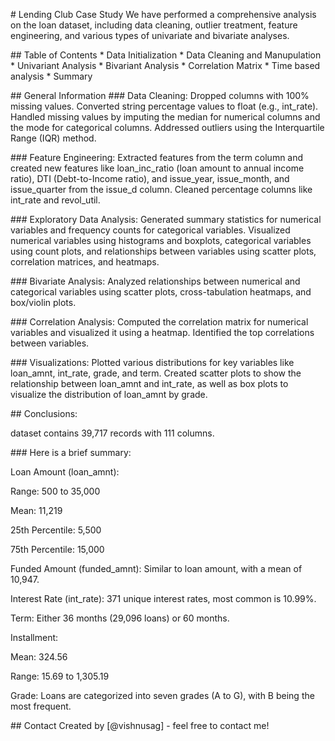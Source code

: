 \# Lending Club Case Study We have performed a comprehensive analysis on
the loan dataset, including data cleaning, outlier treatment, feature
engineering, and various types of univariate and bivariate analyses.

\## Table of Contents \* Data Initialization \* Data Cleaning and
Manupulation \* Univariant Analysis \* Bivariant Analysis \* Correlation
Matrix \* Time based analysis \* Summary

\## General Information \### Data Cleaning: Dropped columns with 100%
missing values. Converted string percentage values to float (e.g.,
int_rate). Handled missing values by imputing the median for numerical
columns and the mode for categorical columns. Addressed outliers using
the Interquartile Range (IQR) method.

\### Feature Engineering: Extracted features from the term column and
created new features like loan_inc_ratio (loan amount to annual income
ratio), DTI (Debt-to-Income ratio), and issue_year, issue_month, and
issue_quarter from the issue_d column. Cleaned percentage columns like
int_rate and revol_util.

\### Exploratory Data Analysis: Generated summary statistics for
numerical variables and frequency counts for categorical variables.
Visualized numerical variables using histograms and boxplots,
categorical variables using count plots, and relationships between
variables using scatter plots, correlation matrices, and heatmaps.

\### Bivariate Analysis: Analyzed relationships between numerical and
categorical variables using scatter plots, cross-tabulation heatmaps,
and box/violin plots.

\### Correlation Analysis: Computed the correlation matrix for numerical
variables and visualized it using a heatmap. Identified the top
correlations between variables.

\### Visualizations: Plotted various distributions for key variables
like loan_amnt, int_rate, grade, and term. Created scatter plots to show
the relationship between loan_amnt and int_rate, as well as box plots to
visualize the distribution of loan_amnt by grade.

\## Conclusions:

dataset contains 39,717 records with 111 columns.

\### Here is a brief summary:

Loan Amount (loan_amnt):

Range: 500 to 35,000

Mean: 11,219

25th Percentile: 5,500

75th Percentile: 15,000

Funded Amount (funded_amnt): Similar to loan amount, with a mean of
10,947.

Interest Rate (int_rate): 371 unique interest rates, most common is
10.99%.

Term: Either 36 months (29,096 loans) or 60 months.

Installment:

Mean: 324.56

Range: 15.69 to 1,305.19

Grade: Loans are categorized into seven grades (A to G), with B being
the most frequent.

\## Contact Created by \[@vishnusag\] - feel free to contact me!
